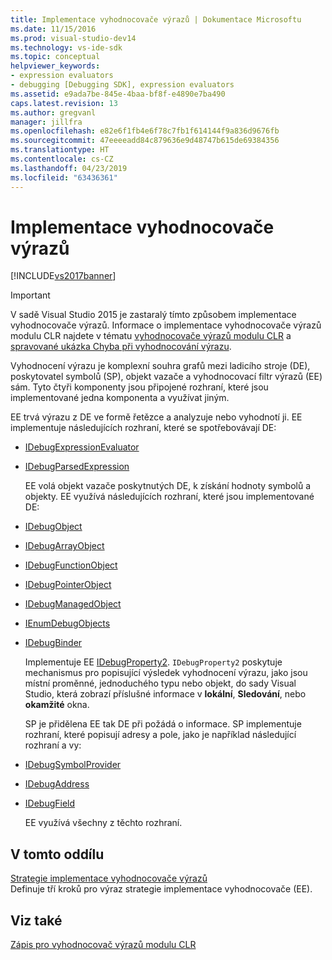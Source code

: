 ```yaml
---
title: Implementace vyhodnocovače výrazů | Dokumentace Microsoftu
ms.date: 11/15/2016
ms.prod: visual-studio-dev14
ms.technology: vs-ide-sdk
ms.topic: conceptual
helpviewer_keywords:
- expression evaluators
- debugging [Debugging SDK], expression evaluators
ms.assetid: e9ada7be-845e-4baa-bf8f-e4890e7ba490
caps.latest.revision: 13
ms.author: gregvanl
manager: jillfra
ms.openlocfilehash: e82e6f1fb4e6f78c7fb1f614144f9a836d9676fb
ms.sourcegitcommit: 47eeeeadd84c879636e9d48747b615de69384356
ms.translationtype: HT
ms.contentlocale: cs-CZ
ms.lasthandoff: 04/23/2019
ms.locfileid: "63436361"
---
```

# <a name="implementing-an-expression-evaluator"></a>Implementace vyhodnocovače výrazů
[!INCLUDE[vs2017banner](../../includes/vs2017banner.md)]

> [!IMPORTANT]
> V sadě Visual Studio 2015 je zastaralý tímto způsobem implementace vyhodnocovače výrazů. Informace o implementace vyhodnocovače výrazů modulu CLR najdete v tématu [vyhodnocovače výrazů modulu CLR](https://github.com/Microsoft/ConcordExtensibilitySamples/wiki/CLR-Expression-Evaluators) a [spravované ukázka Chyba při vyhodnocování výrazu](https://github.com/Microsoft/ConcordExtensibilitySamples/wiki/Managed-Expression-Evaluator-Sample).  
  
 Vyhodnocení výrazu je komplexní souhra grafů mezi ladicího stroje (DE), poskytovatel symbolů (SP), objekt vazače a vyhodnocovací filtr výrazů (EE) sám. Tyto čtyři komponenty jsou připojené rozhraní, které jsou implementované jedna komponenta a využívat jiným.  
  
 EE trvá výrazu z DE ve formě řetězce a analyzuje nebo vyhodnotí ji. EE implementuje následujících rozhraní, které se spotřebovávají DE:  
  
- [IDebugExpressionEvaluator](../../extensibility/debugger/reference/idebugexpressionevaluator.md)  
  
- [IDebugParsedExpression](../../extensibility/debugger/reference/idebugparsedexpression.md)  
  
  EE volá objekt vazače poskytnutých DE, k získání hodnoty symbolů a objekty. EE využívá následujících rozhraní, které jsou implementované DE:  
  
- [IDebugObject](../../extensibility/debugger/reference/idebugobject.md)  
  
- [IDebugArrayObject](../../extensibility/debugger/reference/idebugarrayobject.md)  
  
- [IDebugFunctionObject](../../extensibility/debugger/reference/idebugfunctionobject.md)  
  
- [IDebugPointerObject](../../extensibility/debugger/reference/idebugpointerobject.md)  
  
- [IDebugManagedObject](../../extensibility/debugger/reference/idebugmanagedobject.md)  
  
- [IEnumDebugObjects](../../extensibility/debugger/reference/ienumdebugobjects.md)  
  
- [IDebugBinder](../../extensibility/debugger/reference/idebugbinder.md)  
  
  Implementuje EE [IDebugProperty2](../../extensibility/debugger/reference/idebugproperty2.md). `IDebugProperty2` poskytuje mechanismus pro popisující výsledek vyhodnocení výrazu, jako jsou místní proměnné, jednoduchého typu nebo objekt, do sady Visual Studio, která zobrazí příslušné informace v **lokální**,  **Sledování**, nebo **okamžité** okna.  
  
  SP je přidělena EE tak DE při požádá o informace. SP implementuje rozhraní, které popisují adresy a pole, jako je například následující rozhraní a vy:  
  
- [IDebugSymbolProvider](../../extensibility/debugger/reference/idebugsymbolprovider.md)  
  
- [IDebugAddress](../../extensibility/debugger/reference/idebugaddress.md)  
  
- [IDebugField](../../extensibility/debugger/reference/idebugfield.md)  
  
  EE využívá všechny z těchto rozhraní.  
  
## <a name="in-this-section"></a>V tomto oddílu  
 [Strategie implementace vyhodnocovače výrazů](../../extensibility/debugger/expression-evaluator-implementation-strategy.md)  
 Definuje tří kroků pro výraz strategie implementace vyhodnocovače (EE).  
  
## <a name="see-also"></a>Viz také  
 [Zápis pro vyhodnocovač výrazů modulu CLR](../../extensibility/debugger/writing-a-common-language-runtime-expression-evaluator.md)
